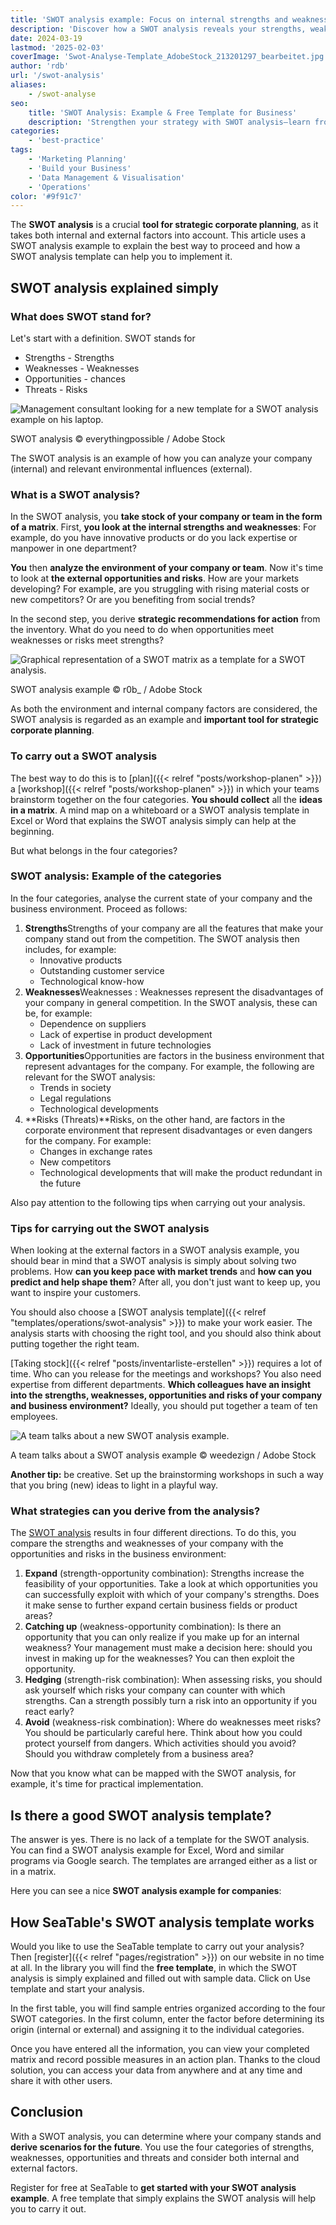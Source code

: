 ```yaml
---
title: 'SWOT analysis example: Focus on internal strengths and weaknesses'
description: 'Discover how a SWOT analysis reveals your strengths, weaknesses, opportunities, and threats. Learn actionable tips, explore a real-world example, and download a free template to optimize your strategic planning.'
date: 2024-03-19
lastmod: '2025-02-03'
coverImage: 'Swot-Analyse-Template_AdobeStock_213201297_bearbeitet.jpg'
author: 'rdb'
url: '/swot-analysis'
aliases:
    - /swot-analyse
seo:
    title: 'SWOT Analysis: Example & Free Template for Business'
    description: 'Strengthen your strategy with SWOT analysis—learn from real examples and access a free template for internal and external business planning.'
categories:
    - 'best-practice'
tags:
    - 'Marketing Planning'
    - 'Build your Business'
    - 'Data Management & Visualisation'
    - 'Operations'
color: '#9f91c7'
---
```


The **SWOT analysis** is a crucial **tool for strategic corporate planning**, as it takes both internal and external factors into account. This article uses a SWOT analysis example to explain the best way to proceed and how a SWOT analysis template can help you to implement it.

## SWOT analysis explained simply

### What does SWOT stand for?

Let's start with a definition. SWOT stands for

- Strengths - Strengths
- Weaknesses - Weaknesses
- Opportunities - chances
- Threats - Risks

![Management consultant looking for a new template for a SWOT analysis example on his laptop.](Swot-Analyse-Template_AdobeStock_213201297_bearbeitet.jpg)

SWOT analysis © everythingpossible / Adobe Stock

The SWOT analysis is an example of how you can analyze your company (internal) and relevant environmental influences (external).

### What is a SWOT analysis?

In the SWOT analysis, you **take stock of your company or team in the form of a matrix**. First, **you look at the internal strengths and weaknesses**: For example, do you have innovative products or do you lack expertise or manpower in one department?

**You** then **analyze the environment of your company or team**. Now it's time to look at **the external opportunities and risks**. How are your markets developing? For example, are you struggling with rising material costs or new competitors? Or are you benefiting from social trends?

In the second step, you derive **strategic recommendations for action** from the inventory. What do you need to do when opportunities meet weaknesses or risks meet strengths?

![Graphical representation of a SWOT matrix as a template for a SWOT analysis.](Swot-Analyse-template_AdobeStock_41600134_bearbeitet-711x474.jpg)

SWOT analysis example © r0b\_ / Adobe Stock

As both the environment and internal company factors are considered, the SWOT analysis is regarded as an example and **important tool for strategic corporate planning**.

### To carry out a SWOT analysis

The best way to do this is to [plan]({{< relref "posts/workshop-planen" >}}) a [workshop]({{< relref "posts/workshop-planen" >}}) in which your teams brainstorm together on the four categories. **You should collect** all the **ideas in a matrix**. A mind map on a whiteboard or a SWOT analysis template in Excel or Word that explains the SWOT analysis simply can help at the beginning.

But what belongs in the four categories?

### SWOT analysis: Example of the categories

In the four categories, analyse the current state of your company and the business environment. Proceed as follows:

1. **Strengths**Strengths of your company are all the features that make your company stand out from the competition. The SWOT analysis then includes, for example:
    - Innovative products
    - Outstanding customer service
    - Technological know-how
2. **Weaknesses**Weaknesses : Weaknesses represent the disadvantages of your company in general competition. In the SWOT analysis, these can be, for example:
    - Dependence on suppliers
    - Lack of expertise in product development
    - Lack of investment in future technologies
3. **Opportunities**Opportunities are factors in the business environment that represent advantages for the company. For example, the following are relevant for the SWOT analysis:
    - Trends in society
    - Legal regulations
    - Technological developments
4. **Risks (Threats)**Risks, on the other hand, are factors in the corporate environment that represent disadvantages or even dangers for the company. For example:
    - Changes in exchange rates
    - New competitors
    - Technological developments that will make the product redundant in the future

Also pay attention to the following tips when carrying out your analysis.

### Tips for carrying out the SWOT analysis

When looking at the external factors in a SWOT analysis example, you should bear in mind that a SWOT analysis is simply about solving two problems. How **can you keep pace with market trends** and **how can you predict and help shape them**? After all, you don't just want to keep up, you want to inspire your customers.

You should also choose a [SWOT analysis template]({{< relref "templates/operations/swot-analysis" >}}) to make your work easier. The analysis starts with choosing the right tool, and you should also think about putting together the right team.

[Taking stock]({{< relref "posts/inventarliste-erstellen" >}}) requires a lot of time. Who can you release for the meetings and workshops? You also need expertise from different departments. **Which colleagues have an insight into the strengths, weaknesses, opportunities and risks of your company and business environment?** Ideally, you should put together a team of ten employees.

![A team talks about a new SWOT analysis example.](Swot-Analyse-Template_AdobeStock_284656559_bearbeitet-711x474.jpg)

A team talks about a SWOT analysis example © weedezign / Adobe Stock

**Another tip:** be creative. Set up the brainstorming workshops in such a way that you bring (new) ideas to light in a playful way.

### What strategies can you derive from the analysis?

The [SWOT analysis](https://de.wikipedia.org/wiki/SWOT-Analyse) results in four different directions. To do this, you compare the strengths and weaknesses of your company with the opportunities and risks in the business environment:

1. **Expand** (strength-opportunity combination): Strengths increase the feasibility of your opportunities. Take a look at which opportunities you can successfully exploit with which of your company's strengths. Does it make sense to further expand certain business fields or product areas?
2. **Catching up** (weakness-opportunity combination): Is there an opportunity that you can only realize if you make up for an internal weakness? Your management must make a decision here: should you invest in making up for the weaknesses? You can then exploit the opportunity.
3. **Hedging** (strength-risk combination): When assessing risks, you should ask yourself which risks your company can counter with which strengths. Can a strength possibly turn a risk into an opportunity if you react early?
4. **Avoid** (weakness-risk combination): Where do weaknesses meet risks? You should be particularly careful here. Think about how you could protect yourself from dangers. Which activities should you avoid? Should you withdraw completely from a business area?

Now that you know what can be mapped with the SWOT analysis, for example, it's time for practical implementation.

## Is there a good SWOT analysis template?

The answer is yes. There is no lack of a template for the SWOT analysis. You can find a SWOT analysis example for Excel, Word and similar programs via Google search. The templates are arranged either as a list or in a matrix.

Here you can see a nice **SWOT analysis example for companies**:

## How SeaTable's SWOT analysis template works

Would you like to use the SeaTable template to carry out your analysis? Then [register]({{< relref "pages/registration" >}}) on our website in no time at all. In the library you will find the **free template**, in which the SWOT analysis is simply explained and filled out with sample data. Click on Use template and start your analysis.

In the first table, you will find sample entries organized according to the four SWOT categories. In the first column, enter the factor before determining its origin (internal or external) and assigning it to the individual categories.

Once you have entered all the information, you can view your completed matrix and record possible measures in an action plan. Thanks to the cloud solution, you can access your data from anywhere and at any time and share it with other users.

## Conclusion

With a SWOT analysis, you can determine where your company stands and **derive scenarios for the future**. You use the four categories of strengths, weaknesses, opportunities and threats and consider both internal and external factors.

Register for free at SeaTable to **get started with your SWOT analysis example**. A free template that simply explains the SWOT analysis will help you to carry it out.

